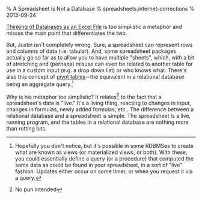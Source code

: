 % A Spreadsheet is Not a Database
% spreadsheets,internet-corrections
% 2013-09-24


[Thinking of Databases as an Excel File][1] is too simplistic a metaphor and
misses the main point that differentiates the two.

But, Justin isn't completely wrong. Sure, a spreadsheet can represent rows and
columns of data (i.e. tabular). And, some spreadsheet packages actually go so
far as to allow you to have multiple "sheets", which, with a bit of stretching
and (perhaps) misuse can even be related to another table for use in a custom
input (e.g. a drop down list) or who knows what. There's also this concept of
[pivot tables][2]--the equivalent in a relational database being an aggregate
query.[^1]

Why is his metaphor too simplistic? It relates[^2] to the fact that a
spreadsheet's data is "live." It's a living thing, reacting to changes in
input, changes in formulas, newly added formulas, etc.. The difference between
a relational database and a spreadsheet is simple. The spreadsheet _is_ a
live, running program, and the tables in a relational database are nothing
more than rotting bits.

  [^1]: Hopefully you don't notice, but it's possible in some RDBMSes to create what are known as views (or materialized views, or both). With these, you could essentially define a query (or a procedure) that computed the same data as could be found in your spreadsheet, in a sort of "live" fashion. Updates either occur on some timer, or when you request it via a query.

  [^2]: No pun intended

   [1]: http://justin.abrah.ms/mentoring/databases-as-an-excel-file.html

   [2]: http://en.wikipedia.org/wiki/Pivot_table

   [3]: #note-view

   [4]: #note-pun

   [5]: #return-view

   [6]: #return-pun

